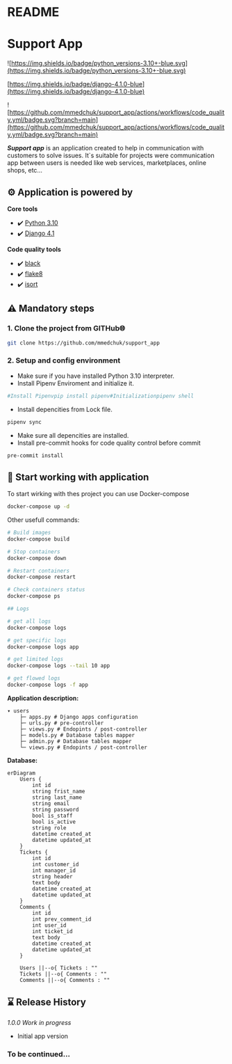 # README

# Support App

![https://img.shields.io/badge/python_versions-3.10+-blue.svg](https://img.shields.io/badge/python_versions-3.10+-blue.svg)

[https://img.shields.io/badge/django-4.1.0-blue](https://img.shields.io/badge/django-4.1.0-blue)

![https://github.com/mmedchuk/support_app/actions/workflows/code_quality.yml/badge.svg?branch=main](https://github.com/mmedchuk/support_app/actions/workflows/code_quality.yml/badge.svg?branch=main)

***Support app*** is an application created to help in communication with customers to solve issues. It`s suitable for projects were communication app between users is needed like web services, marketplaces, online shops, etc…

## :gear: Application is powered by

**Core tools**

- ✔️ [Python 3.10](https://www.python.org/downloads/release/python-3100/)
- ✔️ [Django 4.1](https://www.djangoproject.com/)

**Code quality tools**

- ✔️ [black](https://github.com/psf/black)
- ✔️ [flake8](https://github.com/pycqa/flake8)
- ✔️ [isort](https://github.com/PyCQA/isort)

## ⚠️ Mandatory steps

### 1. Clone the project from GITHub🌐

```bash
git clone https://github.com/mmedchuk/support_app
```

### 2. Setup and config environment

- Make sure if you have installed Python 3.10 interpreter.
- Install Pipenv Enviroment and initialize it.

```bash
#Install Pipenvpip install pipenv#Initializationpipenv shell
```

- Install depencities from Lock file.

```bash
pipenv sync
```

- Make sure all depencities are installed.
- Install pre-commit hooks for code quality control before commit

```bash
pre-commit install
```

## 🏃 Start working with application

To start wirking with thes project you can use Docker-compose

```bash
docker-compose up -d
```

Other usefull commands:

```bash
# Build images
docker-compose build

# Stop containers
docker-compose down

# Restart containers
docker-compose restart

# Check containers status
docker-compose ps

## Logs

# get all logs
docker-compose logs

# get specific logs
docker-compose logs app

# get limited logs
docker-compose logs --tail 10 app

# get flowed logs
docker-compose logs -f app
```

**Application description:**

```
▾ users
    ├─ apps.py # Django apps configuration
    ├─ urls.py # pre-controller
    ├─ views.py # Endopints / post-controller
    ├─ models.py # Database tables mapper
    ├─ admin.py # Database tables mapper
    └─ views.py # Endopints / post-controller
```

**Database:**

```mermaid
erDiagram
    Users {
        int id
        string frist_name
        string last_name
        string email
        string password
        bool is_staff
        bool is_active
        string role
        datetime created_at
        datetime updated_at
    }
    Tickets {
        int id
        int customer_id
        int manager_id
        string header
        text body
        datetime created_at
        datetime updated_at
    }
    Comments {
        int id
        int prev_comment_id
        int user_id
        int ticket_id
        text body
        datetime created_at
        datetime updated_at
    }

    Users ||--o{ Tickets : ""
    Tickets ||--o{ Comments : ""
    Comments ||--o{ Comments : ""
```

## ⌛ Release History

*1.0.0 Work in progress*

- Initial app version

### To be continued…